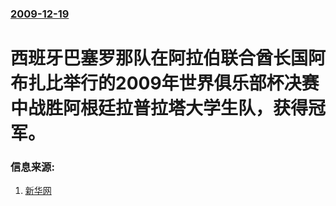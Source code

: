 ### [2009-12-19](/news/2009/12/19/index.md)

##### 
# 西班牙巴塞罗那队在阿拉伯联合酋长国阿布扎比举行的2009年世界俱乐部杯决赛中战胜阿根廷拉普拉塔大学生队，获得冠军。




### 信息来源:

1. [新华网](http://news.xinhuanet.com/sports/2009-12/20/content_12673160.htm)
